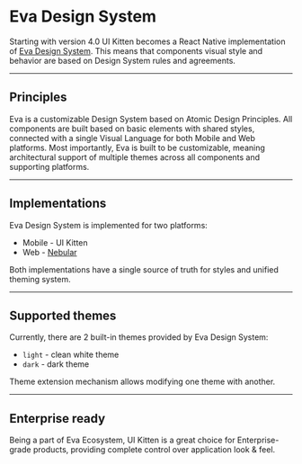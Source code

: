 # Eva Design System

Starting with version 4.0 UI Kitten becomes a React Native implementation of <a href="https://eva.design?utm_campaign=eva_design%20-%20home%20-%20ui_kitten%20docs&utm_source=ui_kitten&utm_medium=referral&utm_content=eva_article_link" target="_blank">Eva Design System</a>.
This means that components visual style and behavior are based on Design System rules and agreements.

<hr>

## Principles

Eva is a customizable Design System based on Atomic Design Principles.
All components are built based on basic elements with shared styles, connected with a single Visual Language for both Mobile and Web platforms.
Most importantly, Eva is built to be customizable, meaning architectural support of multiple themes across all components and supporting platforms.  
<hr>

## Implementations

Eva Design System is implemented for two platforms:

- Mobile - UI Kitten
- Web - <a href="https://github.com/akveo/nebular?utm_source=ui_kitten_docs&utm_medium=intro" target="_blank">Nebular</a>

Both implementations have a single source of truth for styles and unified theming system.

<hr>

## Supported themes

Currently, there are 2 built-in themes provided by Eva Design System: 
- `light` - clean white theme
- `dark` - dark theme

Theme extension mechanism allows modifying one theme with another.

<hr>

## Enterprise ready

Being a part of Eva Ecosystem, UI Kitten is a great choice for Enterprise-grade products, providing complete control over application look & feel.
